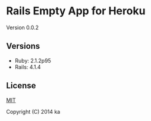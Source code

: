 # Rails Empty App for Heroku

Version 0.0.2

## Versions

* Ruby: 2.1.2p95
* Rails: 4.1.4

## License

[MIT](http://opensource.org/licenses/MIT)

Copyright (C) 2014 ka

